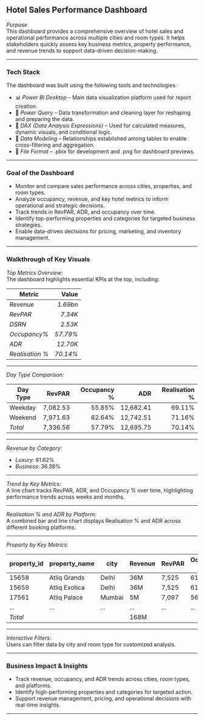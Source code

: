 
## Hotel Sales Performance Dashboard

*Purpose*  
This dashboard provides a comprehensive overview of hotel sales and operational performance across multiple cities and room types. It helps stakeholders quickly assess key business metrics, property performance, and revenue trends to support data-driven decision-making.

---

### Tech Stack

The dashboard was built using the following tools and technologies:

- 📊 *Power BI Desktop* – Main data visualization platform used for report creation.
- 📂 *Power Query* – Data transformation and cleaning layer for reshaping and preparing the data.
- 🧠 *DAX (Data Analysis Expressions)* – Used for calculated measures, dynamic visuals, and conditional logic.
- 📝 *Data Modeling* – Relationships established among tables to enable cross-filtering and aggregation.
- 📁 *File Format* – .pbix for development and .png for dashboard previews.

---

### Goal of the Dashboard

- Monitor and compare sales performance across cities, properties, and room types.
- Analyze occupancy, revenue, and key hotel metrics to inform operational and strategic decisions.
- Track trends in RevPAR, ADR, and occupancy over time.
- Identify top-performing properties and categories for targeted business strategies.
- Enable data-driven decisions for pricing, marketing, and inventory management.

---

### Walkthrough of Key Visuals

*Top Metrics Overview:*  
The dashboard highlights essential KPIs at the top, including:

| Metric        | Value    |
| ------------- | -------: |
| *Revenue*        | *1.69bn*   |
| *RevPAR*         | *7.34K*    |
| *DSRN*           | *2.53K*    |
| *Occupancy%*     | *57.79%*   |
| *ADR*            | *12.70K*   |
| *Realisation %*  | *70.14%*   |

---

*Day Type Comparison:*  

| Day Type | RevPAR   | Occupancy % | ADR      | Realisation % |
|----------|---------:|------------:|---------:|--------------:|
| Weekday  | 7,082.53 | 55.85%      | 12,682.41| 69.11%        |
| Weekend  | 7,971.63 | 62.64%      | 12,742.51| 71.16%        |
| *Total*| 7,336.56 | 57.79%      | 12,695.75| 70.14%        |

---

*Revenue by Category:*  
- *Luxury:* 61.62%
- *Business:* 36.38%

---

*Trend by Key Metrics:*  
A line chart tracks RevPAR, ADR, and Occupancy % over time, highlighting performance trends across weeks and months.

---

*Realisation % and ADR by Platform:*  
A combined bar and line chart displays Realisation % and ADR across different booking platforms.

---

*Property by Key Metrics:*  

| property_id | property_name   | city    | Revenue | RevPAR | Occupancy % | ADR    | DSRN | DBRN | DURN | Realisation % | Cancellation % |
|-------------|-----------------|---------|---------|--------|-------------|--------|------|------|------|---------------|----------------|
| 15658       | Atliq Grands    | Delhi   | 36M     | 7,525  | 61%         | 11,146 | 36   | 24   | 24   | 70.01%        | 6.5%           |
| 15659       | Atliq Exotica   | Delhi   | 36M     | 7,525  | 61%         | 11,146 | 36   | 24   | 24   | 70.01%        | 6.5%           |
| 17561       | Atliq Palace    | Mumbai  | 5M      | 7,097  | 56%         | 12,625 | 12   | 8    | 8    | 70.14%        | 7.0%           |
| ...         | ...             | ...     | ...     | ...    | ...         | ...    | ...  | ...  | ...  | ...           | ...            |
| *Total*   |                 |         | 168M    |        |             |        |      |      |      |               |                |

---

*Interactive Filters:*  
Users can filter data by city and room type for customized analysis.

---

### Business Impact & Insights

- Track revenue, occupancy, and ADR trends across cities, room types, and platforms.
- Identify high-performing properties and categories for targeted action.
- Support revenue management, pricing, and operational decisions with real-time insights.

---
